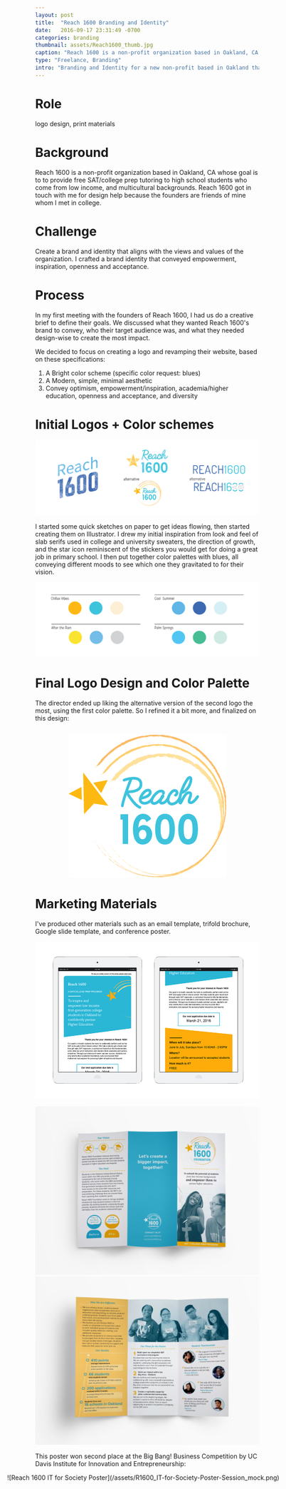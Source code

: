 ```yaml
---
layout: post
title:  "Reach 1600 Branding and Identity"
date:   2016-09-17 23:31:49 -0700
categories: branding
thumbnail: assets/Reach1600_thumb.jpg
caption: "Reach 1600 is a non-profit organization based in Oakland, CA that helps high school students succeed on the SAT."
type: "Freelance, Branding"
intro: "Branding and Identity for a new non-profit based in Oakland that helps high school students succeed on the SAT."
---
```

# Role
logo design, print materials

# Background
Reach 1600 is a non-profit organization based in Oakland, CA whose goal is to to provide free SAT/college prep tutoring to high school students who come from low income, and multicultural backgrounds. Reach 1600 got in touch with me for design help because the founders are friends of mine whom I met in college.

# Challenge
Create a brand and identity that aligns with the views and values of the organization. I crafted a brand identity that conveyed empowerment, inspiration, openness and acceptance.

# Process
In my first meeting with the founders of Reach 1600, I had us do a creative brief to define their goals. We discussed what they wanted Reach 1600's brand to convey, who their target audience was, and what they needed design-wise to create the most impact.

We decided to focus on creating a logo and revamping their website, based on these specifications:

1. A Bright color scheme (specific color request: blues)
2. A Modern, simple, minimal aesthetic
3. Convey optimism, empowerment/inspiration, academia/higher education, openness and acceptance, and diversity

# Initial Logos + Color schemes
![Reach 1600 initial logos](/assets/r1600_logos.png)

I started some quick sketches on paper to get ideas flowing, then started creating them on Illustrator. I drew my initial inspiration from look and feel of slab serifs used in college and university sweaters, the direction of growth, and the star icon reminiscent of the stickers you would get for doing a great job in primary school. I then put together color palettes with blues, all conveying different moods to see which one they gravitated to for their vision.

![Reach 1600 color schemes](/assets/r1600_colors.png)

# Final Logo Design and Color Palette
The director ended up liking the alternative version of the second logo the most, using the first color palette. So I refined it a bit more, and finalized on this design:

<p style="text-align: center;"><img src="/assets/Reach_1600_final_logo.png" alt="Final logo for Reach 1600" style="margin-top: 1em;"></p>


# Marketing Materials
I've produced other materials such as an email template, trifold brochure, Google slide template, and conference poster. 

![Reach 1600 newsletter](/assets/r1600_newsletters.jpg)

![Reach 1600 brochure front](/assets/R1600_brochure2.jpg)
![Reach 1600 brochure back ](/assets/R1600_brochure.jpg)

This poster won second place at the Big Bang! Business Competition by UC Davis Institute for Innovation and Entrepreneurship:
<div style="width: 125%; margin-left: -4.5em;" markdown="1">
![Reach 1600 IT for Society Poster](/assets/R1600_IT-for-Society-Poster-Session_mock.png)
</div>

